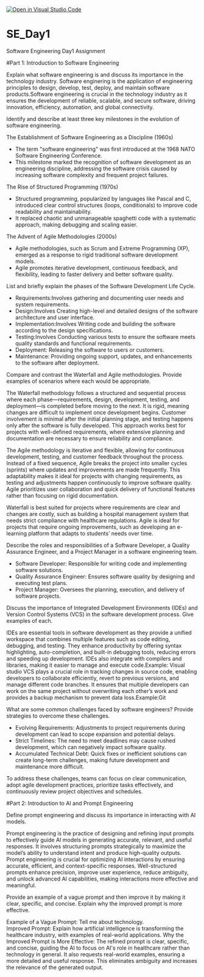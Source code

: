 [![Open in Visual Studio Code](https://classroom.github.com/assets/open-in-vscode-2e0aaae1b6195c2367325f4f02e2d04e9abb55f0b24a779b69b11b9e10269abc.svg)](https://classroom.github.com/online_ide?assignment_repo_id=18368962&assignment_repo_type=AssignmentRepo)
# SE_Day1
Software Engineering Day1 Assignment

#Part 1: Introduction to Software Engineering

Explain what software engineering is and discuss its importance in the technology industry.
Software enginering is the application of engineering principles to design, develop, test, deploy, and maintain software products.Software engineering is crucial in the technology industry as it ensures the development of reliable, scalable, and secure software, driving innovation, efficiency, automation, and global connectivity.

Identify and describe at least three key milestones in the evolution of software engineering.

The Establishment of Software Engineering as a Discipline (1960s) 
   - The term "software engineering" was first introduced at the 1968 NATO Software Engineering Conference.  
   - This milestone marked the recognition of software development as an engineering discipline, addressing the software crisis caused by increasing software complexity and frequent project failures.  

The Rise of Structured Programming (1970s) 
   - Structured programming, popularized by languages like Pascal and C, introduced clear control structures (loops, conditionals) to improve code readability and maintainability.  
   - It replaced chaotic and unmanageable spaghetti code with a systematic approach, making debugging and scaling easier.  

The Advent of Agile Methodologies (2000s)
   - Agile methodologies, such as Scrum and Extreme Programming (XP), emerged as a response to rigid traditional software development models.  
   - Agile promotes iterative development, continuous feedback, and flexibility, leading to faster delivery and better software quality.  

List and briefly explain the phases of the Software Development Life Cycle.

  - Requirements:Involves gathering and documenting user needs and system requirements.
  - Design:Involves Creating high-level and detailed designs of the software architecture and user interface.
  - Implementation:Involves Writing code and building the software according to the design specifications.
  - Testing:Involves Conducting various tests to ensure the software meets quality standards and functional requirements.
  - Deployment: Releasing the software to users or customers.
  - Maintenance: Providing ongoing support, updates, and enhancements to the software after deployment.

Compare and contrast the Waterfall and Agile methodologies. Provide examples of scenarios where each would be appropriate.

The Waterfall methodology follows a structured and sequential process where each phase—requirements, design, development, testing, and deployment—is completed before moving to the next. It is rigid, meaning changes are difficult to implement once development begins. Customer involvement is minimal after the initial planning stage, and testing happens only after the software is fully developed. This approach works best for projects with well-defined requirements, where extensive planning and documentation are necessary to ensure reliability and compliance.  

The Agile methodology is iterative and flexible, allowing for continuous development, testing, and customer feedback throughout the process. Instead of a fixed sequence, Agile breaks the project into smaller cycles (sprints) where updates and improvements are made frequently. This adaptability makes it ideal for projects with changing requirements, as testing and adjustments happen continuously to improve software quality. Agile prioritizes user collaboration and quick delivery of functional features rather than focusing on rigid documentation.  

Waterfall is best suited for projects where requirements are clear and changes are costly, such as building a hospital management system that needs strict compliance with healthcare regulations. Agile is ideal for projects that require ongoing improvements, such as developing an e-learning platform that adapts to students’ needs over time.

Describe the roles and responsibilities of a Software Developer, a Quality Assurance Engineer, and a Project Manager in a software engineering team.

  - Software Developer: Responsible for writing code and implementing software solutions.
  - Quality Assurance Engineer: Ensures software quality by designing and executing test plans.
  - Project Manager: Oversees the planning, execution, and delivery of software projects.

Discuss the importance of Integrated Development Environments (IDEs) and Version Control Systems (VCS) in the software development process. Give examples of each.

IDEs are essential tools in software development as they provide a unified workspace that combines multiple features such as code editing, debugging, and testing. They enhance productivity by offering syntax highlighting, auto-completion, and built-in debugging tools, reducing errors and speeding up development. IDEs also integrate with compilers and libraries, making it easier to manage and execute code.Example: Visual studio
VCS plays a crucial role in tracking changes in source code, enabling developers to collaborate efficiently, revert to previous versions, and manage different code branches. It ensures that multiple developers can work on the same project without overwriting each other’s work and provides a backup mechanism to prevent data loss.Example:Git

What are some common challenges faced by software engineers? Provide strategies to overcome these challenges.

- Evolving Requirements: Adjustments to project requirements during development can lead to scope expansion and potential delays.  
- Strict Timelines: The need to meet deadlines may cause rushed development, which can negatively impact software quality.  
- Accumulated Technical Debt: Quick fixes or inefficient solutions can create long-term challenges, making future development and maintenance more difficult.  

To address these challenges, teams can focus on clear communication, adopt agile development practices, prioritize tasks effectively, and continuously review project objectives and schedules.


#Part 2: Introduction to AI and Prompt Engineering


Define prompt engineering and discuss its importance in interacting with AI models.

Prompt engineering is the practice of designing and refining input prompts to effectively guide AI models in generating accurate, relevant, and useful responses. It involves structuring prompts strategically to maximize the model’s ability to understand intent and produce high-quality outputs.
Prompt engineering is crucial for optimizing AI interactions by ensuring accurate, efficient, and context-specific responses. Well-structured prompts enhance precision, improve user experience, reduce ambiguity, and unlock advanced AI capabilities, making interactions more effective and meaningful.

Provide an example of a vague prompt and then improve it by making it clear, specific, and concise. Explain why the improved prompt is more effective.

Example of a Vague Prompt: Tell me about technology.  
Improved Prompt: Explain how artificial intelligence is transforming the healthcare industry, with examples of real-world applications.
Why the Improved Prompt is More Effective:
The refined prompt is clear, specific, and concise, guiding the AI to focus on AI's role in healthcare rather than technology in general. It also requests real-world examples, ensuring a more detailed and useful response. This eliminates ambiguity and increases the relevance of the generated output.
